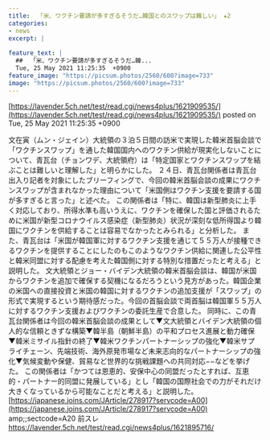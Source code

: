 ```yaml
---
title:  「米、ワクチン要請が多すぎるそうだ…韓国とのスワップは難しい」 ★2    
categories:
- news
excerpt: |
  
feature_text: |
  ##  「米、ワクチン要請が多すぎるそうだ…韓...
  Tue, 25 May 2021 11:25:35  +0900
feature_image: "https://picsum.photos/2560/600?image=733"
image: "https://picsum.photos/2560/600?image=733"
---
```


[https://lavender.5ch.net/test/read.cgi/news4plus/1621909535/](https://lavender.5ch.net/test/read.cgi/news4plus/1621909535/)
posted on Tue, 25 May 2021 11:25:35  +0900

<!--more-->

文在寅（ムン・ジェイン）大統領の３泊５日間の訪米で実現した韓米首脳会談で「ワクチンスワップ」を通した韓国国内へのワクチン供給が現実化しないことについて、青瓦台（チョンワデ、大統領府）は「特定国家とワクチンスワップを結ぶことは難しいと理解した」と明らかにした。 ２４日、青瓦台関係者は青瓦台出入り記者を対象にしたブリーフィングで、今回の韓米首脳会談の成果にワクチンスワップが含まれなかった理由について「米国側はワクチン支援を要請する国が多すぎると言った」と述べた。 この関係者は「特に、韓国は新型肺炎に上手く対応しており、所得水準も高いうえに、ワクチンを確保した国と評価されるために米国が新型コロナウイルス感染症（新型肺炎）状況が深刻な低所得国より韓国にワクチンを供給することは容易でなかったとみられる」と分析した。 また、青瓦台は「米国が韓国軍に対するワクチン支援を通じて５５万人が接種できるワクチンを提供することにしたのもこのようなワクチン供給に関連した公平性と韓米同盟に対する配慮を考えた韓国側に対する特別な措置だったと考える」と説明した。 文大統領とジョー・バイデン大統領の韓米首脳会談は、韓国が米国からワクチンを追加で確保する契機になるだろうという見方があった。韓国企業の米国への直接投資と米国の韓国に対するワクチンの追加支援が「スワップ」の形式で実現するという期待感だった。今回の首脳会談で両首脳は韓国軍５５万人に対するワクチン支援およびワクチンの委託生産で合意した。 同時に、この青瓦台関係者は今回の韓米首脳会談の成果として▼文大統領とバイデン大統領の個人的な信頼ときずな構築▼韓半島（朝鮮半島）の平和プロセス進展と動力確保▼韓米ミサイル指針の終了▼韓米ワクチンパートナーシップの強化▼韓米サプライチェーン、先端技術、海外原発市場など未来志向的なパートナーシップの強化▼気候変動や保健、貿易など世界的な挑戦課題への共同対応−−などを挙げた。 この関係者は「かつては恩恵的、安保中心の同盟だったとすれば、互恵的・パートナー的同盟に発展している」とし「韓国の国際社会での力がそれだけ大きくなっているから可能なことだと考える」と説明した。 [https://japanese.joins.com/JArticle/278917?servcode=A00](https://japanese.joins.com/JArticle/278917?servcode=A00) amp;;sectcode=A20 前スレ https://lavender.5ch.net/test/read.cgi/news4plus/1621895716/

